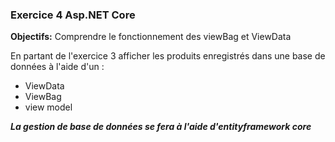 ### Exercice 4 Asp.NET Core
**Objectifs:** Comprendre le fonctionnement des viewBag et ViewData

En partant de l'exercice 3 afficher les produits enregistrés dans une base de données à l'aide d'un :

- ViewData
- ViewBag
- view model

***La gestion de base de données se fera à l'aide d'entityframework core***